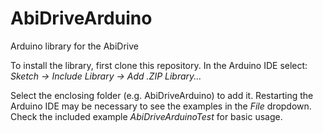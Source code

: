 # AbiDriveArduino
Arduino library for the AbiDrive

To install the library, first clone this repository. In the Arduino IDE select: *Sketch -> Include Library -> Add .ZIP Library...*

Select the enclosing folder (e.g. AbiDriveArduino) to add it. Restarting the Arduino IDE may be necessary to see the examples in the *File* dropdown. Check the included example *AbiDriveArduinoTest* for basic usage. 
